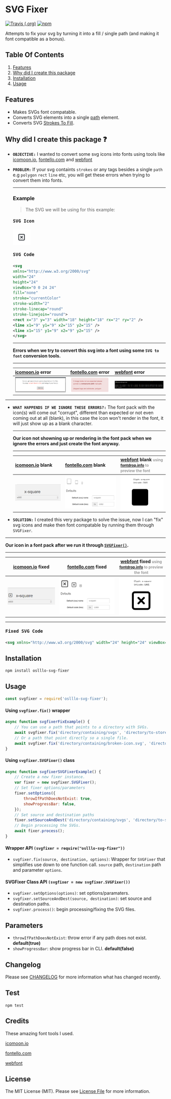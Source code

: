 # SVG Fixer

[![Travis (.org)](https://img.shields.io/travis/oslllo/svg-fixer?label=Travis%20CI)](https://travis-ci.org/github/oslllo/svg-fixer)
[![npm](https://img.shields.io/npm/v/oslllo-svg-fixer)](https://www.npmjs.com/package/oslllo-svg-fixer)

Attempts to fix your svg by turning it into a fill / single path (and making it font compatible as a bonus).

## Table Of Contents

1. [Features](#features)
2. [Why did I create this package](#why-did-i-create-this-package)
3. [Installation](#installation)
4. [Usage](#usage)

## Features

- Makes SVGs font compatable.
- Converts SVG elements into a single [path](https://developer.mozilla.org/en-US/docs/Web/SVG/Element/path) element.
- Converts SVG [Strokes To Fill](https://icomoon.io/#docs/stroke-to-fill).

## Why did I create this package ❓

- **`OBJECTIVE:`** I wanted to convert some svg icons into fonts using tools like [icomoon.io](https://icomoon.io/app/#/select), [fontello.com](http://fontello.com) and [webfont](https://www.npmjs.com/package/webfont)

- **`PROBLEM:`** If your svg containts `strokes` or any tags besides a single `path` e.g `polygon` `rect` `line` etc, you will get these errors when trying to convert them into fonts.

    ---

    <h3>Example</h3>

    <blockquote>The SVG we will be using for this example:</blockquote>

    <h4><pre>SVG Icon</pre></h4>

    ![SVG Icon](media/images/svg-icon.png)

    <h4><pre>SVG Code</pre></h4>

    ```xml
    <svg
    xmlns="http://www.w3.org/2000/svg"
    width="24"
    height="24"
    viewBox="0 0 24 24"
    fill="none"
    stroke="currentColor"
    stroke-width="2"
    stroke-linecap="round"
    stroke-linejoin="round">
    <rect x="3" y="3" width="18" height="18" rx="2" ry="2" />
    <line x1="9" y1="9" x2="15" y2="15" />
    <line x1="15" y1="9" x2="9" y2="15" />
    </svg>
    ```

    ---

    **Errors when we try to convert this svg into a font using some `SVG to font` conversion tools.**

    ---

    | [icomoon.io](https://icomoon.io/app/#/select) error | [fontello.com](http://fontello.com) error | [webfont](https://www.npmjs.com/package/webfont) error |
    |---------------------------|------------------------------|------------------------------|
    | [![Icomoon Error](media/images/icomoon-error.png)](media/images/icomoon-error.png) | [![Fontello Error](media/images/fontello-error.png)](media/images/fontello-error.png) | [![Webfont Error](media/images/webfont-error.png)](media/images/webfont-error.png) |

---

- **`WHAT HAPPENDS IF WE IGNORE THESE ERRORS?:`** The font pack with the icon(s) will come out "corrupt", different than expected or not even coming out at all (blank), in this case the icon won't render in the font, it will just show up as a blank character.

    ---

    **Our icon not showning up or rendering in the font pack when we ignore the errors and just create the font anyway.**

    ---

    | [icomoon.io](https://icomoon.io/app/#/select) blank | [fontello.com](http://fontello.com)  blank | [webfont](https://www.npmjs.com/package/webfont) blank <small style="color: #9a9a9a">using [fontdrop.info](https://fontdrop.info) to preview the font</small> |
    |---------------------------|------------------------------|------------------------------|
    | [![Icomoon Blank](media/images/icomoon-blank.png)](media/images/icomoon-blank.png) | [![Fontello Blank](media/images/fontello-blank.png)](media/images/fontello-blank.png) | [![Webfont Blank](media/images/webfont-blank.png)](media/images/webfont-blank.png) |

- **`SOLUTION:`** I created this very package to solve the issue, now I can "fix" svg icons and make then font compatable by running them through `SVGFixer`.

---

**Our icon in a font pack after we run it through [`SVGFixer()`](https://github.com/oslllo/svg-fixer).**

---

| [icomoon.io](https://icomoon.io/app/#/select) fixed | [fontello.com](http://fontello.com)  fixed | [webfont](https://www.npmjs.com/package/webfont) fixed <small style="color: #9a9a9a">using [fontdrop.info](https://fontdrop.info) to preview the font</small> |
|---------------------------|------------------------------|------------------------------|
| [![Icomoon Fixed](media/images/icomoon-fixed.png)](media/images/icomoon-fixed.png) | [![Fontello Fixed](media/images/fontello-fixed.png)](media/images/fontello-fixed.png) | [![Webfont Fixed](media/images/webfont-fixed.png)](media/images/webfont-fixed.png) |

---

<h4><pre>Fixed SVG Code</pre></h4>

```xml
<svg xmlns="http://www.w3.org/2000/svg" width="24" height="24" viewBox="0 0 24 24" fill="none" stroke="currentColor" stroke-width="2" stroke-linecap="round" stroke-linejoin="round"><path d="M4.620 2.025 C 4.212 2.105,4.087 2.139,3.870 2.227 C 2.989 2.585,2.321 3.364,2.076 4.320 C 1.993 4.647,1.992 19.351,2.076 19.677 C 2.357 20.776,3.117 21.553,4.260 21.915 C 4.439 21.971,5.243 21.979,11.820 21.990 C 16.818 21.998,19.268 21.989,19.453 21.960 C 20.643 21.777,21.620 20.876,21.924 19.680 C 22.007 19.352,22.008 4.648,21.924 4.323 C 21.617 3.126,20.660 2.233,19.480 2.043 C 19.234 2.003,4.819 1.986,4.620 2.025 M19.340 4.066 C 19.455 4.105,19.603 4.201,19.701 4.299 C 20.025 4.623,20.000 3.977,20.000 12.000 C 20.000 20.023,20.025 19.377,19.701 19.701 C 19.377 20.025,20.023 20.000,12.000 20.000 C 3.975 20.000,4.623 20.025,4.298 19.700 C 3.974 19.376,3.998 20.028,4.010 11.918 L 4.020 4.700 4.131 4.511 C 4.256 4.298,4.449 4.136,4.670 4.057 C 4.793 4.013,6.104 4.003,11.983 4.002 C 18.548 4.000,19.162 4.006,19.340 4.066 M8.643 8.069 C 8.291 8.193,8.000 8.614,8.000 9.000 C 8.000 9.080,8.030 9.234,8.066 9.343 C 8.123 9.517,8.276 9.685,9.354 10.770 L 10.577 12.000 9.354 13.230 C 8.276 14.315,8.123 14.483,8.066 14.657 C 7.936 15.046,8.021 15.423,8.299 15.701 C 8.577 15.979,8.954 16.064,9.343 15.934 C 9.517 15.877,9.685 15.724,10.770 14.646 L 12.000 13.423 13.230 14.646 C 14.315 15.724,14.483 15.877,14.657 15.934 C 15.046 16.064,15.423 15.979,15.701 15.701 C 15.979 15.423,16.064 15.046,15.934 14.657 C 15.877 14.483,15.724 14.315,14.646 13.230 L 13.423 12.000 14.646 10.770 C 15.724 9.685,15.877 9.517,15.934 9.343 C 16.064 8.954,15.979 8.577,15.701 8.299 C 15.423 8.021,15.046 7.936,14.657 8.066 C 14.483 8.123,14.315 8.276,13.230 9.354 L 12.000 10.577 10.770 9.354 C 9.685 8.276,9.517 8.123,9.343 8.066 C 9.102 7.985,8.877 7.986,8.643 8.069 " stroke="none" fill="black" fill-rule="evenodd"></path></svg>
```

## Installation

```shell
npm install oslllo-svg-fixer
```

## Usage

```js
const svgfixer = require('oslllo-svg-fixer');
```

#### Using `svgfixer.fix()` wrapper

```js
async function svgfixerFixExample() {
    // You can use a path that points to a directory with SVGs.
    await svgfixer.fix('directory/containing/svgs', 'directory/to-store/fixed-svgs');
    // Or a path that point directly so a single file.
    await svgfixer.fix('directory/containing/broken-icon.svg', 'directory/to-store/fixed-svgs');
}
```

#### Using `svgfixer.SVGFixer()` class

```js
async function svgfixerSVGFixerExample() {
    // Create a new fixer instance.
    var fixer = new svgfixer.SVGFixer();
    // Set fixer options/parameters
    fixer.setOptions({
        throwIfPathDoesNotExist: true,
        showProgressBar: false,
    });
    // Set source and destination paths
    fixer.setSourceAndDest('directory/containing/svgs', 'directory/to-store/fixed-svgs');
    // Begin processing the SVGs.
    await fixer.process();
}
```

#### Wrapper API `(svgfixer = require("oslllo-svg-fixer"))`

- `svgfixer.fix(source, destination, options)`: Wrapper for `SVGFixer` that simplifies use down to one function call. `source` path, `destination` path and parameter `options`.

#### SVGFixer Class API `(svgfixer = new svgfixer.SVGFixer())`

- `svgfixer.setOptions(options)`: set options/paramaters.
- `svgfixer.setSourceAndDest(source, destination)`: set source and destination paths.
- `svgfixer.process()`: begin processing/fixing the SVG files.

## Parameters

- `throwIfPathDoesNotExist`: throw error if any path does not exist. **default(true)**
- `showProgressBar`: show progress bar in CLI. **default(false)**

## Changelog

Please see [CHANGELOG](https://github.com/oslllo/svg-fixer/blob/master/CHANGELOG.md) for more information what has changed recently.

## Test

```shell
npm test
```

## Credits

These amazing font tools I used.

[icomoon.io](https://icomoon.io/app/#/select)

[fontello.com](http://fontello.com)

[webfont](https://www.npmjs.com/package/webfont)

## License

The MIT License (MIT). Please see [License File](https://github.com/oslllo/svg-fixer/blob/master/LICENSE) for more information.
